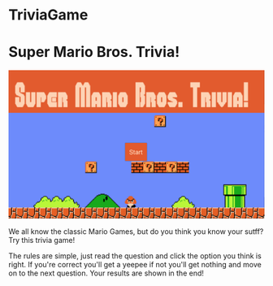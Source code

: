 # TriviaGame

<h1>Super Mario Bros. Trivia!</h1>
<img src="assets/images/TriviaGameBackground.png">

We all know the classic Mario Games, but do you think you know your sutff? Try this trivia game!

The rules are simple, just read the question and click the option you think is right. If you're correct you'll get a yeepee if not you'll get nothing and move on to the next question. Your results are shown in the end!